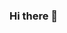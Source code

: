 ### Hi there 👋

<!--
**lpbryan/lpbryan** is a ✨ _special_ ✨ repository because its `README.md` (this file) appears on your GitHub profile.

Here are some ideas to get you started:

- 🔭 I’m currently working on building my technical skills in full stack development.
- 🌱 I’m currently learning AWS technical essentials.
- 👯 I’m looking to collaborate on everything full stack development, AWS, and projects.
- 🤔 I’m looking for help with breaking down AWS techical concepts.
- 💬 Ask me about my learning journey.
- 📫 How to reach me: https://www.twitter.com/HellraiserBarbi
- 😄 Pronouns: (SHE/HER/HERS)
- ⚡ Fun fact: I collect cats. 😂
-->
